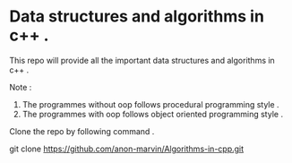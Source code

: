 # Data structures and algorithms in c++ .
This repo will provide all the important data structures and algorithms in c++ .


Note : 
1) The programmes without oop follows procedural programming style .
2) The programmes with oop follows object oriented  programming style .

Clone the repo by following command .

git clone https://github.com/anon-marvin/Algorithms-in-cpp.git
